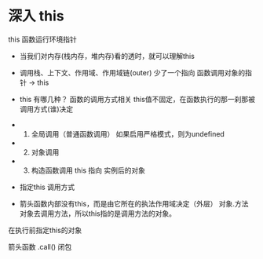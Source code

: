 # 深入 this
  this 函数运行环境指针

- 当我们对内存(栈内存，堆内存)看的透时，就可以理解this

- 调用栈、上下文、作用域、作用域链(outer) 
  少了一个指向 函数调用对象的指针 -> this 


- this 有哪几种？
  函数的调用方式相关 this值不固定，在函数执行的那一刹那被调用方式(谁)决定
- 1. 全局调用（普通函数调用） 如果启用严格模式，则为undefined
- 2. 对象调用
- 3. 构造函数调用  this 指向 实例后的对象
- 指定this 调用方式
- 箭头函数内部没有this，而是由它所在的执法作用域决定（外层） 对象.方法 对象去调用方法，所以this指的是调用方法的对象。

在执行前指定this的对象

箭头函数
.call()
闭包

